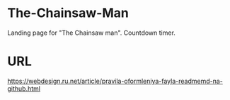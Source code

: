 # The-Chainsaw-Man
Landing page for "The Chainsaw man". Countdown timer.
# URL 
<https://webdesign.ru.net/article/pravila-oformleniya-fayla-readmemd-na-github.html>
